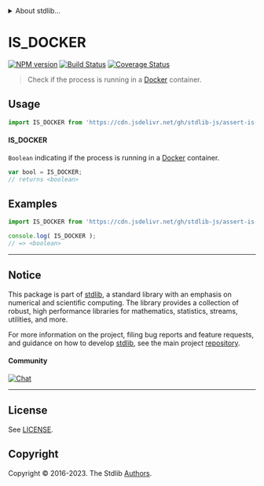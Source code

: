 <!--

@license Apache-2.0

Copyright (c) 2021 The Stdlib Authors.

Licensed under the Apache License, Version 2.0 (the "License");
you may not use this file except in compliance with the License.
You may obtain a copy of the License at

   http://www.apache.org/licenses/LICENSE-2.0

Unless required by applicable law or agreed to in writing, software
distributed under the License is distributed on an "AS IS" BASIS,
WITHOUT WARRANTIES OR CONDITIONS OF ANY KIND, either express or implied.
See the License for the specific language governing permissions and
limitations under the License.

-->


<details>
  <summary>
    About stdlib...
  </summary>
  <p>We believe in a future in which the web is a preferred environment for numerical computation. To help realize this future, we've built stdlib. stdlib is a standard library, with an emphasis on numerical and scientific computation, written in JavaScript (and C) for execution in browsers and in Node.js.</p>
  <p>The library is fully decomposable, being architected in such a way that you can swap out and mix and match APIs and functionality to cater to your exact preferences and use cases.</p>
  <p>When you use stdlib, you can be absolutely certain that you are using the most thorough, rigorous, well-written, studied, documented, tested, measured, and high-quality code out there.</p>
  <p>To join us in bringing numerical computing to the web, get started by checking us out on <a href="https://github.com/stdlib-js/stdlib">GitHub</a>, and please consider <a href="https://opencollective.com/stdlib">financially supporting stdlib</a>. We greatly appreciate your continued support!</p>
</details>

# IS_DOCKER

[![NPM version][npm-image]][npm-url] [![Build Status][test-image]][test-url] [![Coverage Status][coverage-image]][coverage-url] <!-- [![dependencies][dependencies-image]][dependencies-url] -->

> Check if the process is running in a [Docker][docker] container.



<section class="usage">

## Usage

```javascript
import IS_DOCKER from 'https://cdn.jsdelivr.net/gh/stdlib-js/assert-is-docker@v0.1.0-deno/mod.js';
```

#### IS_DOCKER

`Boolean` indicating if the process is running in a [Docker][docker] container.

```javascript
var bool = IS_DOCKER;
// returns <boolean>
```

</section>

<!-- /.usage -->

<section class="examples">

## Examples

<!-- eslint no-undef: "error" -->

```javascript
import IS_DOCKER from 'https://cdn.jsdelivr.net/gh/stdlib-js/assert-is-docker@v0.1.0-deno/mod.js';

console.log( IS_DOCKER );
// => <boolean>
```

</section>

<!-- /.examples -->

<!-- Section for related `stdlib` packages. Do not manually edit this section, as it is automatically populated. -->

<section class="related">

</section>

<!-- /.related -->

<!-- Section for all links. Make sure to keep an empty line after the `section` element and another before the `/section` close. -->


<section class="main-repo" >

* * *

## Notice

This package is part of [stdlib][stdlib], a standard library with an emphasis on numerical and scientific computing. The library provides a collection of robust, high performance libraries for mathematics, statistics, streams, utilities, and more.

For more information on the project, filing bug reports and feature requests, and guidance on how to develop [stdlib][stdlib], see the main project [repository][stdlib].

#### Community

[![Chat][chat-image]][chat-url]

---

## License

See [LICENSE][stdlib-license].


## Copyright

Copyright &copy; 2016-2023. The Stdlib [Authors][stdlib-authors].

</section>

<!-- /.stdlib -->

<!-- Section for all links. Make sure to keep an empty line after the `section` element and another before the `/section` close. -->

<section class="links">

[npm-image]: http://img.shields.io/npm/v/@stdlib/assert-is-docker.svg
[npm-url]: https://npmjs.org/package/@stdlib/assert-is-docker

[test-image]: https://github.com/stdlib-js/assert-is-docker/actions/workflows/test.yml/badge.svg?branch=v0.1.0
[test-url]: https://github.com/stdlib-js/assert-is-docker/actions/workflows/test.yml?query=branch:v0.1.0

[coverage-image]: https://img.shields.io/codecov/c/github/stdlib-js/assert-is-docker/main.svg
[coverage-url]: https://codecov.io/github/stdlib-js/assert-is-docker?branch=main

<!--

[dependencies-image]: https://img.shields.io/david/stdlib-js/assert-is-docker.svg
[dependencies-url]: https://david-dm.org/stdlib-js/assert-is-docker/main

-->

[chat-image]: https://img.shields.io/gitter/room/stdlib-js/stdlib.svg
[chat-url]: https://app.gitter.im/#/room/#stdlib-js_stdlib:gitter.im

[stdlib]: https://github.com/stdlib-js/stdlib

[stdlib-authors]: https://github.com/stdlib-js/stdlib/graphs/contributors

[umd]: https://github.com/umdjs/umd
[es-module]: https://developer.mozilla.org/en-US/docs/Web/JavaScript/Guide/Modules

[deno-url]: https://github.com/stdlib-js/assert-is-docker/tree/deno
[umd-url]: https://github.com/stdlib-js/assert-is-docker/tree/umd
[esm-url]: https://github.com/stdlib-js/assert-is-docker/tree/esm
[branches-url]: https://github.com/stdlib-js/assert-is-docker/blob/main/branches.md

[stdlib-license]: https://raw.githubusercontent.com/stdlib-js/assert-is-docker/main/LICENSE

[docker]: https://www.docker.com/

</section>

<!-- /.links -->
